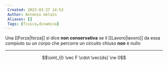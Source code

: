 ```yaml
---
 Created: 2023-03-27 14:53
 Author: Antonio Gelain
 Aliases: []
 Tags: [fisica,dinamica]
---
```


Una [[Forza|forza]] si dice **non conservativa** se il [[Lavoro|lavoro]] da essa compiuto su un corpo che percorre un circuito chiuso **non** è nullo

---

$$\oint_{I} \vec F \cdot \vec{ds} \ne 0$$